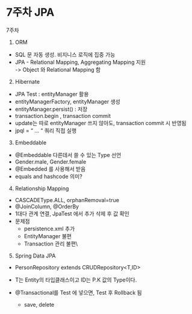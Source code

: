 # 7주차 JPA

7주차

1. ORM

* SQL 문 자동 생성. 비지니스 로직에 집중 가능
* JPA - Relational Mapping, Aggregating Mapping 지원\
  \-> Object 와 Relational Mapping 함



2. Hibernate

* JPA Test : entityManager 활용
* entityManagerFactory, entityManager 생성
* entityManager.persist() : 저장
* transaction.begin , transaction commit
* update는 따로 entityManager 쓰지 않아도, transaction commit 시 반영됨
* jpql = “ … “ 쿼리 직접 실행



3. Embeddable

* @Embeddable 다른데서 쓸 수 있는 Type 선언
* Gender.male, Gender.female
* @Embedded 를 사용해서 받음
* equals and hashcode 의미?



4. Relationship Mapping

* CASCADEType.ALL, orphanRemoval=true
* @JoinColumn, @OrderBy
* 1대다 관계 연결, JpaTest 에서 추가 삭제 후 값 확인
* 문제점
  * persistence.xml 추가
  * EntityManager 불편
  * Transaction 관리 불편\


5. Spring Data JPA

* PersonRepository extends CRUDRepository\<T,ID>
* T는 Entity의 타입클래스이고 ID는 P.K 값의 Type이다.
*   @Transactional를 Test 에 넣으면, Test 후 Rollback 됨

    * save, delete

